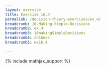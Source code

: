 ```yaml
---
layout: exercise
title: Exercise 16.4
permalink: /decision-theory-exercises/ex_4/
breadcrumb: 16-Making-Simple-Decisions
breadcrumb2: ex_4
breadcrumb3: 16makingSimpleDecisions
breadcrumb4: ch16ex4
breadcrumb5: ex16.4

---
```


{% include mathjax_support %}


